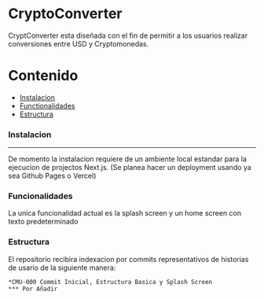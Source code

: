 # CryptoConverter

CryptConverter esta diseñada con el fin de permitir a los usuarios realizar conversiones entre USD y Cryptomonedas.

Contenido
=========

 * [Instalacion](#instalacion)
 * [Functionalidades](#funcionalidades)
 * [Estructura](#estructura)

### Instalacion
---

De momento la instalacion requiere de un ambiente local estandar para la ejecucion de projectos Next.js. (Se planea hacer un deployment usando ya sea Github Pages o Vercel)

### Funcionalidades

La unica funcionalidad actual es la splash screen y un home screen con texto predeterminado

### Estructura 

El repositorio recibira indexacion por commits representativos de historias de usario de la siguiente manera:

    *CMU-000 Commit Inicial, Estructura Basica y Splash Screen
    *** Por Añadir 
      


